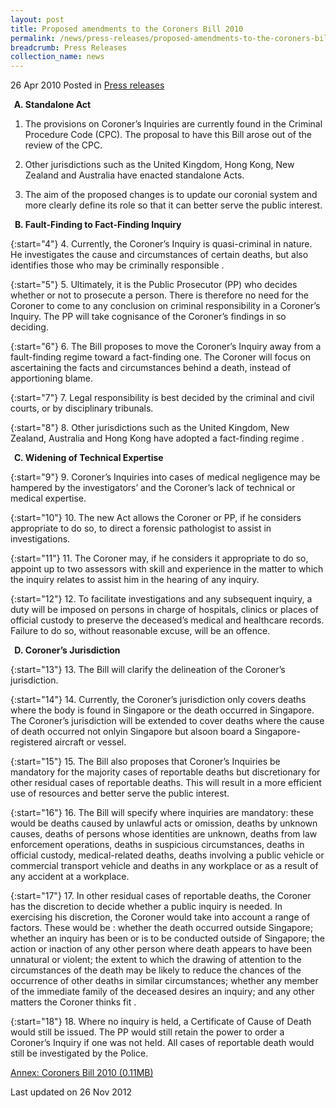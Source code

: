 ```yaml
---
layout: post
title: Proposed amendments to the Coroners Bill 2010
permalink: /news/press-releases/proposed-amendments-to-the-coroners-bill-2010
breadcrumb: Press Releases
collection_name: news
---
```


26 Apr 2010 Posted in [Press releases](/news/press-releases)


<ol style="list-style-type: upper-alpha; font-weight: bold;">
<li>Standalone Act</li>
</ol>

1. The provisions on Coroner’s Inquiries are currently found in the Criminal Procedure Code (CPC). The proposal to have this Bill arose out of the review of the CPC.

2. Other jurisdictions such as the United Kingdom, Hong Kong, New Zealand and Australia have enacted standalone Acts.

3. The aim of the proposed changes is to update our coronial system and more clearly define its role so that it can better serve the public interest.


<ol start="2" style="list-style-type: upper-alpha; font-weight: bold;">
<li>Fault-Finding to Fact-Finding Inquiry</li>
</ol>


{:start="4"}
4. Currently, the Coroner’s Inquiry is quasi-criminal in nature. He investigates the cause and circumstances of certain deaths, but also identifies those who may be criminally responsible .

{:start="5"}
5. Ultimately, it is the Public Prosecutor (PP) who decides whether or not to prosecute a person. There is therefore no need for the Coroner to come to any conclusion on criminal responsibility in a Coroner’s Inquiry. The PP will take cognisance of the Coroner’s findings in so deciding.

{:start="6"}
6. The Bill proposes to move the Coroner’s Inquiry away from a fault-finding regime toward a fact-finding one. The Coroner will focus on ascertaining the facts and circumstances behind a death, instead of apportioning blame.

{:start="7"}
7. Legal responsibility is best decided by the criminal and civil courts, or by disciplinary tribunals.

{:start="8"}
8. Other jurisdictions such as the United Kingdom, New Zealand, Australia and Hong Kong have adopted a fact-finding regime .

<ol start="3" style="list-style-type: upper-alpha; font-weight: bold;">
<li>Widening of Technical Expertise</li>
</ol>

{:start="9"}
9. Coroner’s Inquiries into cases of medical negligence may be hampered by the investigators’ and the Coroner’s lack of technical or medical expertise.

{:start="10"}
10. The new Act allows the Coroner or PP, if he considers appropriate to do so, to direct a forensic pathologist to assist in investigations.

{:start="11"}
11. The Coroner may, if he considers it appropriate to do so, appoint up to two assessors with skill and experience in the matter to which the inquiry relates to assist him in the hearing of any inquiry.

{:start="12"}
12. To facilitate investigations and any subsequent inquiry, a duty will be imposed on persons in charge of hospitals, clinics or places of official custody to preserve the deceased’s medical and healthcare records. Failure to do so, without reasonable excuse, will be an offence.

<ol start="4" style="list-style-type: upper-alpha; font-weight: bold;">
<li>Coroner’s Jurisdiction</li>
</ol>

{:start="13"}
13. The Bill will clarify the delineation of the Coroner’s jurisdiction.

{:start="14"}
14. Currently, the Coroner’s jurisdiction only covers deaths where the body is found in Singapore or the death occurred in Singapore. The Coroner’s jurisdiction will be extended to cover deaths where the cause of death occurred not onlyin Singapore but alsoon board a Singapore-registered aircraft or vessel.

{:start="15"}
15. The Bill also proposes that Coroner’s Inquiries be mandatory for the majority cases of reportable deaths but discretionary for other residual cases of reportable deaths.  This will result in a more efficient use of resources and better serve the public interest.

{:start="16"}
16. The Bill will specify where inquiries are mandatory: these would be deaths caused by unlawful acts or omission, deaths by unknown causes, deaths of persons whose identities are unknown, deaths from law enforcement operations, deaths in suspicious circumstances, deaths in official custody, medical-related deaths, deaths involving a public vehicle or commercial transport vehicle and deaths in any workplace or as a result of any accident at a workplace. 

{:start="17"}
17. In other residual cases of reportable deaths, the Coroner has the discretion to decide whether a public inquiry is needed.  In exercising his discretion, the Coroner would take into account a range of factors. These would be : whether the death occurred outside Singapore; whether an inquiry has been or is to be conducted outside of Singapore; the action or inaction of any other person where death appears to have been unnatural or violent; the extent to which the drawing of attention to the circumstances of the death may be likely to reduce the chances of the occurrence of other deaths in similar circumstances; whether any member of the immediate family of the deceased desires an inquiry; and any other matters the Coroner thinks fit .

{:start="18"}
18. Where no inquiry is held, a Certificate of Cause of Death would still be issued. The PP would still retain the power to order a Coroner’s Inquiry if one was not held. All cases of reportable death would still be investigated by the Police.

[Annex: Coroners Bill 2010 (0.11MB)](/files/news/press-releases/2010/04/linkclick4d85.pdf)


<p class="right-side-updated">Last updated on 26 Nov 2012</p>

